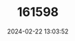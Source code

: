 ---
title: "161598"
category: "Pateobatis hortlei"
draft: false
date: 2024-02-22 13:03:52
languages:
  English: ["Hortle's Whipray"]
---